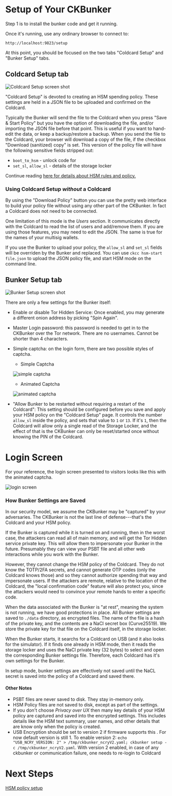 # Setup of Your CKBunker

Step 1 is to install the bunker code and get it running.

Once it's running, use any ordinary browser to connect to:

    http://localhost:9823/setup

At this point, you should be focused on the two tabs "Coldcard Setup"
and "Bunker Setup" tabs.

## Coldcard Setup tab

![Coldcard Setup screen shot](img/cc-setup-tab.png)

"Coldcard Setup" is devoted to creating an HSM spending policy. These settings
are held in a JSON file to be uploaded and confirmed on the Coldcard.

Typically the Bunker will send the file to the Coldcard when you
press "Save & Start Policy" but you have the option of downloading
the file, and/or importing the JSON file before that point. This is useful if you
want to hand-edit the data, or keep a backup/restore a backup. When you
send the file to the Coldcard, your browser will download a copy of the file,
if the checkbox "Download (sanitized) copy" is set. This version of the policy
file will have the following sensitive fields stripped out:

- `boot_to_hsm` - unlock code for
- `set_sl`, `allow_sl` - details of the storage locker

Continue reading [here for details about HSM rules and policy.](policy.md)

### Using Coldcard Setup _without_ a Coldcard

By using the "Download Policy" button you can use the pretty web
interface to build your policy file without using any other part
of the CKBunker. In fact a Coldcard does not need to be connected.

One limitation of this mode is the _Users_ section. It communicates
directly with the Coldcard to read the list of users and add/remove them.
If you are using those features, you may need to edit the JSON. The same
is true for the names of your multisig wallets.

If you use the Bunker to upload your policy, the `allow_sl` and
`set_sl` fields will be overriden by the Bunker and replaced. You
can use `ckcc hsm-start file.json` to upload the JSON policy file,
and start HSM mode on the command line.

## Bunker Setup tab

![Bunker Setup screen shot](img/bk-setup-tab.png)

There are only a few settings for the Bunker itself:

- Enable or disable Tor Hidden Service: Once enabled, you may
  generate a different onion address by picking "Spin Again".

- Master Login password: this password is needed to get in to the CKBunker
  over the Tor network. There are no usernames. Cannot be shorter than 4 characters.

- Simple captcha: on the login form, there are two possible styles of captcha.

    -  Simple Captcha

    ![simple captcha](img/simple-captcha.png)

    - Animated Captcha

    ![animated captcha](img/animated-captcha.gif)

- "Allow Bunker to be restarted without requiring a restart of the Coldcard":
    This setting should be configured before you save and apply your HSM policy
    on the "Coldcard Setup" page. It controls the number `allow_sl` inside
    the policy, and sets that value to `1` or `13`. If it's `1`, then the
    Coldcard will allow only a single read of the Storage Locker, and the
    effect of that is the CKBunker can only be reset/started once without
    knowing the PIN of the Coldcard.

# Login Screen

For your reference, the login screen presented to visitors looks like this
with the animated captcha.

![login screen](img/snap-login.png)

### How Bunker Settings are Saved

In our security model, we assume the CKBunker may be "captured" by
your adversaries. The CKBunker is not the last line of defense---that's the Coldcard
and your HSM policy.

If the Bunker is captured while it is turned on and running, then
in the worst case, the attackers can read all of main memory, and
will get the Tor Hidden service private key. This will allow them
to impersonate your Bunker in the future. Presumably they can view
your PSBT file and all other web interactions while you work with the Bunker.

However, they cannot change the HSM policy of the Coldcard. They
do not know the TOTP/2FA secrets, and cannot generate OTP codes
(only the Coldcard knows those) and so they cannot authorize spending
that way and impersonate users. If the attackers are remote, relative
to the location of the Coldcard, the "local confirmation code" feature 
will also protect you, since the attackers would need to convince
your remote hands to enter a specific code.

When the data associated with the Bunker is "at rest", meaning the
system is not running, we have good protections in place. All Bunker
settings are saved to `./data` directory, as encrypted files. The
name of the file is a hash of the private key, and the contents are
a NaCl secret box (Curve25519). We store the private key for that
file on the Coldcard itself, in the storage locker.

When the Bunker starts, it searchs for a Coldcard on USB (and it also
looks for the simulator). If it finds one already in HSM mode, then
it reads the storage locker and uses the NaCl private key (32 bytes)
to select and open the corresponding Bunker settings file. Therefore,
each Coldcard has it's own settings for the Bunker. 

In setup mode, bunker settings are effectively not saved until
the NaCL secret is saved into the policy of a Coldcard and saved
there.


#### Other Notes

- PSBT files are never saved to disk. They stay in-memory only.
- HSM Policy files are not saved to disk, except as part of the settings.
- If you don't choose _Privacy over UX_ then many key details of your HSM
  policy are captured and saved into the encrypted settings. This includes details
like the HSM text summary, user names, and other details that are know only
when the policy is created.
- USB Encryption should be set to version 2 if firmware supports this <some links to supported firmware>. 
  For now default version is still 1. To enable version 2:
  `echo "USB_NCRY_VERSION: 2" > /tmp/ckbunker_ncryV2.yaml; ckbunker setup -c /tmp/ckbunker_ncryV2.yaml`. With version 2
  enabled, in case of any ckbunker or communication failure, one needs to re-login to Coldcard

# Next Steps

[HSM policy setup](policy.md)
